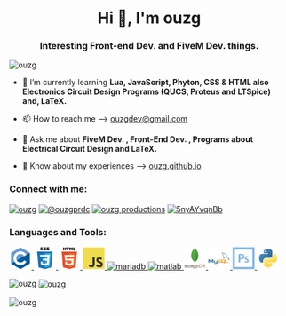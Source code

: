 <h1 align="center">Hi 👋, I'm ouzg</h1>
<h3 align="center">Interesting Front-end Dev. and FiveM Dev. things.</h3>

<p align="left"> <img src="https://komarev.com/ghpvc/?username=ouzg&label=Profile%20views&color=0e75b6&style=flat" alt="ouzg" /> </p>

- 🌱 I’m currently learning **Lua, JavaScript, Phyton, CSS & HTML also Electronics Circuit Design Programs (QUCS, Proteus and LTSpice) and, LaTeX.**

- 📫 How to reach me --> [ouzgdev@gmail.com](mailto:ouzgdev@gmail.com)

- 💬 Ask me about **FiveM Dev. , Front-End Dev. , Programs about Electrical Circuit Design and LaTeX.**

- 📄 Know about my experiences --> [ouzg.github.io](ouzg.github.io)

<h3 align="left">Connect with me:</h3>
<p align="left">
<a href="https://stackoverflow.com/users/ouzg" target="blank"><img align="center" src="https://raw.githubusercontent.com/rahuldkjain/github-profile-readme-generator/master/src/images/icons/Social/stack-overflow.svg" alt="ouzg" height="30" width="40" /></a>
<a href="https://fb.com/@ouzgprdc" target="blank"><img align="center" src="https://raw.githubusercontent.com/rahuldkjain/github-profile-readme-generator/master/src/images/icons/Social/facebook.svg" alt="@ouzgprdc" height="30" width="40" /></a>
<a href="https://www.youtube.com/c/ouzg productions" target="blank"><img align="center" src="https://raw.githubusercontent.com/rahuldkjain/github-profile-readme-generator/master/src/images/icons/Social/youtube.svg" alt="ouzg productions" height="30" width="40" /></a>
<a href="https://discord.gg/5nyAYvqnBb" target="blank"><img align="center" src="https://raw.githubusercontent.com/rahuldkjain/github-profile-readme-generator/master/src/images/icons/Social/discord.svg" alt="5nyAYvqnBb" height="30" width="40" /></a>
</p>

<h3 align="left">Languages and Tools:</h3>
<p align="left"> <a href="https://www.cprogramming.com/" target="_blank" rel="noreferrer"> <img src="https://raw.githubusercontent.com/devicons/devicon/master/icons/c/c-original.svg" alt="c" width="40" height="40"/> </a> <a href="https://www.w3schools.com/css/" target="_blank" rel="noreferrer"> <img src="https://raw.githubusercontent.com/devicons/devicon/master/icons/css3/css3-original-wordmark.svg" alt="css3" width="40" height="40"/> </a> <a href="https://www.w3.org/html/" target="_blank" rel="noreferrer"> <img src="https://raw.githubusercontent.com/devicons/devicon/master/icons/html5/html5-original-wordmark.svg" alt="html5" width="40" height="40"/> </a> <a href="https://developer.mozilla.org/en-US/docs/Web/JavaScript" target="_blank" rel="noreferrer"> <img src="https://raw.githubusercontent.com/devicons/devicon/master/icons/javascript/javascript-original.svg" alt="javascript" width="40" height="40"/> </a> <a href="https://mariadb.org/" target="_blank" rel="noreferrer"> <img src="https://www.vectorlogo.zone/logos/mariadb/mariadb-icon.svg" alt="mariadb" width="40" height="40"/> </a> <a href="https://www.mathworks.com/" target="_blank" rel="noreferrer"> <img src="https://upload.wikimedia.org/wikipedia/commons/2/21/Matlab_Logo.png" alt="matlab" width="40" height="40"/> </a> <a href="https://www.mongodb.com/" target="_blank" rel="noreferrer"> <img src="https://raw.githubusercontent.com/devicons/devicon/master/icons/mongodb/mongodb-original-wordmark.svg" alt="mongodb" width="40" height="40"/> </a> <a href="https://www.mysql.com/" target="_blank" rel="noreferrer"> <img src="https://raw.githubusercontent.com/devicons/devicon/master/icons/mysql/mysql-original-wordmark.svg" alt="mysql" width="40" height="40"/> </a> <a href="https://www.photoshop.com/en" target="_blank" rel="noreferrer"> <img src="https://raw.githubusercontent.com/devicons/devicon/master/icons/photoshop/photoshop-line.svg" alt="photoshop" width="40" height="40"/> </a> <a href="https://www.python.org" target="_blank" rel="noreferrer"> <img src="https://raw.githubusercontent.com/devicons/devicon/master/icons/python/python-original.svg" alt="python" width="40" height="40"/> </a> </p>

<p><img align="left" src="https://github-readme-stats.vercel.app/api/top-langs?username=ouzg&show_icons=true&locale=en&layout=compact" alt="ouzg" /></p>

<p>&nbsp;<img align="center" src="https://github-readme-stats.vercel.app/api?username=ouzg&show_icons=true&locale=en" alt="ouzg" /></p>

<p><img align="center" src="https://github-readme-streak-stats.herokuapp.com/?user=ouzg&theme=default" alt="ouzg" /></p>


